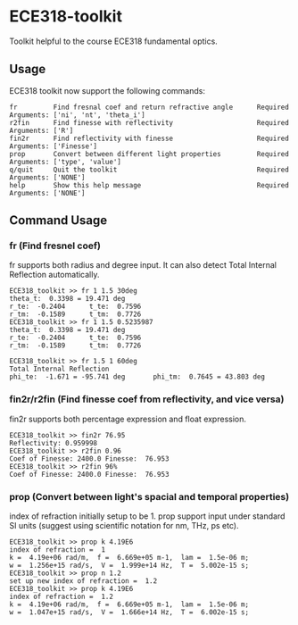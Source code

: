 # ECE318-toolkit

Toolkit helpful to the course ECE318 fundamental optics.

## Usage
ECE318 toolkit now support the following commands:
```
fr         Find fresnal coef and return refractive angle      Required Arguments: ['ni', 'nt', 'theta_i']
r2fin      Find finesse with reflectivity                     Required Arguments: ['R']
fin2r      Find reflectivity with finesse                     Required Arguments: ['Finesse']
prop       Convert between different light properties         Required Arguments: ['type', 'value'] 
q/quit     Quit the toolkit                                   Required Arguments: ['NONE']
help       Show this help message                             Required Arguments: ['NONE']
```

## Command Usage
### fr (Find fresnel coef)
fr supports both radius and degree input. It can also detect Total Internal Reflection automatically.
```
ECE318_toolkit >> fr 1 1.5 30deg
theta_t:  0.3398 = 19.471 deg
r_te:  -0.2404 		t_te:  0.7596
r_tm:  -0.1589 		t_tm:  0.7726
ECE318_toolkit >> fr 1 1.5 0.5235987
theta_t:  0.3398 = 19.471 deg
r_te:  -0.2404 		t_te:  0.7596
r_tm:  -0.1589 		t_tm:  0.7726

ECE318_toolkit >> fr 1.5 1 60deg
Total Internal Reflection
phi_te:  -1.671 = -95.741 deg		phi_tm:  0.7645 = 43.803 deg
```
### fin2r/r2fin (Find finesse coef from reflectivity, and vice versa)
fin2r supports both percentage expression and float expression.
```
ECE318_toolkit >> fin2r 76.95
Reflectivity: 0.959998
ECE318_toolkit >> r2fin 0.96
Coef of Finesse: 2400.0 Finesse:  76.953
ECE318_toolkit >> r2fin 96%
Coef of Finesse: 2400.0 Finesse:  76.953
```
### prop (Convert between light's spacial and temporal properties)
index of refraction initially setup to be 1.
prop support input under standard SI units (suggest using scientific notation for nm, THz, ps etc).
```
ECE318_toolkit >> prop k 4.19E6
index of refraction =  1
k =  4.19e+06 rad/m,  f =  6.669e+05 m-1,  lam =  1.5e-06 m; 
w =  1.256e+15 rad/s,  V =  1.999e+14 Hz,  T =  5.002e-15 s; 
ECE318_toolkit >> prop n 1.2
set up new index of refraction =  1.2
ECE318_toolkit >> prop k 4.19E6
index of refraction =  1.2
k =  4.19e+06 rad/m,  f =  6.669e+05 m-1,  lam =  1.5e-06 m; 
w =  1.047e+15 rad/s,  V =  1.666e+14 Hz,  T =  6.002e-15 s; 
```

